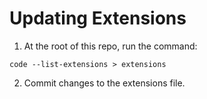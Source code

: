 # Updating Extensions

1. At the root of this repo, run the command:
```
code --list-extensions > extensions
```
2. Commit changes to the extensions file.
